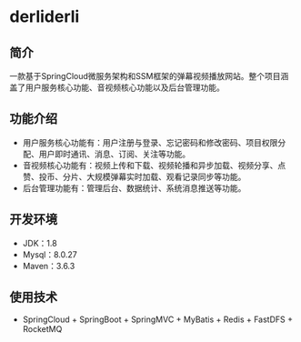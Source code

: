 # derliderli

## 简介

一款基于SpringCloud微服务架构和SSM框架的弹幕视频播放网站。整个项目涵盖了用户服务核心功能、音视频核心功能以及后台管理功能。

## 功能介绍

- 用户服务核心功能有：用户注册与登录、忘记密码和修改密码、项目权限分配、用户即时通讯、消息、订阅、关注等功能。
- 音视频核心功能有：视频上传和下载、视频轮播和异步加载、视频分享、点赞、投币、分片、大规模弹幕实时加载、观看记录同步等功能。
- 后台管理功能有：管理后台、数据统计、系统消息推送等功能。

## 开发环境

- JDK：1.8
- Mysql：8.0.27
- Maven：3.6.3

## 使用技术

- SpringCloud + SpringBoot + SpringMVC + MyBatis + Redis + FastDFS + RocketMQ

